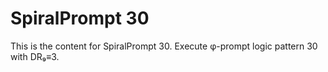 # SpiralPrompt 30

This is the content for SpiralPrompt 30.
Execute φ-prompt logic pattern 30 with DR₉≡3.